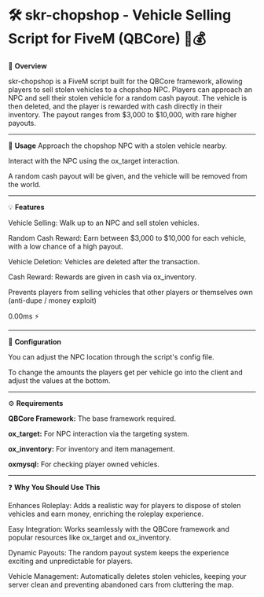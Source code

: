 <h1>🛠️ skr-chopshop - Vehicle Selling Script for FiveM (QBCore) 🚗💰</h1>

📜 **Overview**

skr-chopshop is a FiveM script built for the QBCore framework, allowing players to sell stolen vehicles to a chopshop NPC. Players can approach an NPC and sell their stolen vehicle for a random cash payout. The vehicle is then deleted, and the player is rewarded with cash directly in their inventory. The payout ranges from $3,000 to $10,000, with rare higher payouts.

----------------------------------------------------------------------------------

📱 **Usage**
Approach the chopshop NPC with a stolen vehicle nearby.

Interact with the NPC using the ox_target interaction.

A random cash payout will be given, and the vehicle will be removed from the world.

---------------------------------------------------------------------------------

💡 **Features**

Vehicle Selling: Walk up to an NPC and sell stolen vehicles.

Random Cash Reward: Earn between $3,000 to $10,000 for each vehicle, with a low chance of a high payout.

Vehicle Deletion: Vehicles are deleted after the transaction.

Cash Reward: Rewards are given in cash via ox_inventory.

Prevents players from selling vehicles that other players or themselves own (anti-dupe / money exploit)

0.00ms ⚡

----------------------------------------------------------------------------------


🔧 **Configuration**

You can adjust the NPC location through the script's config file.

To change the amounts the players get per vehicle go into the client and adjust the values at the bottom.


--------------------------------------------------------------------------------

⚙️ **Requirements**

**QBCore Framework:** 
The base framework required.

**ox_target:** 
For NPC interaction via the targeting system.

**ox_inventory:** 
For inventory and item management.

**oxmysql:** 
For checking player owned vehicles.

---------------------------------------------------------------------------------

❓ **Why You Should Use This**

Enhances Roleplay: Adds a realistic way for players to dispose of stolen vehicles and earn money, enriching the roleplay experience.

Easy Integration: Works seamlessly with the QBCore framework and popular resources like ox_target and ox_inventory.

Dynamic Payouts: The random payout system keeps the experience exciting and unpredictable for players.

Vehicle Management: Automatically deletes stolen vehicles, keeping your server clean and preventing abandoned cars from cluttering the map.
